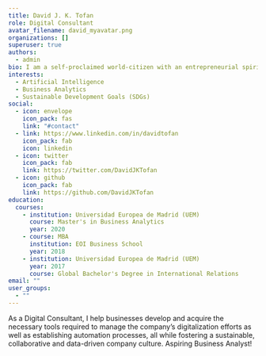 ```yaml
---
title: David J. K. Tofan
role: Digital Consultant
avatar_filename: david_myavatar.png
organizations: []
superuser: true
authors:
  - admin
bio: I am a self-proclaimed world-citizen with an entrepreneurial spirit.
interests:
  - Artificial Intelligence
  - Business Analytics
  - Sustainable Development Goals (SDGs)
social:
  - icon: envelope
    icon_pack: fas
    link: "#contact"
  - link: https://www.linkedin.com/in/davidtofan
    icon_pack: fab
    icon: linkedin
  - icon: twitter
    icon_pack: fab
    link: https://twitter.com/DavidJKTofan
  - icon: github
    icon_pack: fab
    link: https://github.com/DavidJKTofan
education:
  courses:
    - institution: Universidad Europea de Madrid (UEM)
      course: Master's in Business Analytics
      year: 2020
    - course: MBA
      institution: EOI Business School
      year: 2018
    - institution: Universidad Europea de Madrid (UEM)
      year: 2017
      course: Global Bachelor's Degree in International Relations
email: ""
user_groups:
  - ""
---
```

As a Digital Consultant, I help businesses develop and acquire the necessary tools required to manage the company’s digitalization efforts as well as establishing automation processes, all while fostering a sustainable, collaborative and data-driven company culture. Aspiring Business Analyst!
